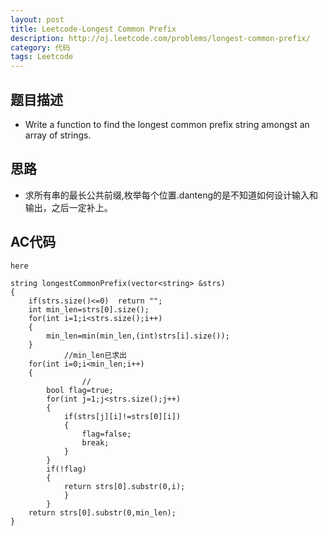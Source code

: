 ```yaml
---
layout: post
title: Leetcode-Longest Common Prefix 
description: http://oj.leetcode.com/problems/longest-common-prefix/
category: 代码
tags: Leetcode
---
```

## 题目描述
*   Write a function to find the longest common prefix string amongst an array of strings.

## 思路
*   求所有串的最长公共前缀,枚举每个位置.danteng的是不知道如何设计输入和输出，之后一定补上。

## AC代码
<code>here</code>

    string longestCommonPrefix(vector<string> &strs)
    {
        if(strs.size()<=0)  return "";
        int min_len=strs[0].size();
        for(int i=1;i<strs.size();i++)
        {
            min_len=min(min_len,(int)strs[i].size());
        }
                //min_len已求出
        for(int i=0;i<min_len;i++)
        {
                    //
            bool flag=true;
            for(int j=1;j<strs.size();j++)
            {
                if(strs[j][i]!=strs[0][i])
                {
                    flag=false;
                    break;
                }
            }
            if(!flag)
            {
                return strs[0].substr(0,i);
                }
            }
        return strs[0].substr(0,min_len);
    }
